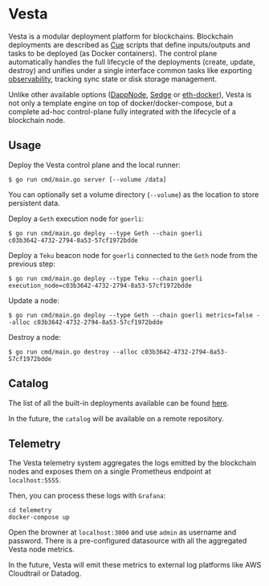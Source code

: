 # Vesta

Vesta is a modular deployment platform for blockchains. Blockchain deployments are described as [Cue](https://cuelang.org) scripts that define inputs/outputs and tasks to be deployed (as Docker containers). The control plane automatically handles the full lifecycle of the deployments (create, update, destroy) and unifies under a single interface common tasks like exporting [observability](https://github.com/umbracle/vesta#Telemetry), tracking sync state or disk storage management.

Unlike other available options ([DappNode](https://www.dappnode.io/), [Sedge](https://github.com/NethermindEth/sedge) or [eth-docker](https://github.com/eth-educators/eth-docker)), Vesta is not only a template engine on top of docker/docker-compose, but a complete ad-hoc control-plane fully integrated with the lifecycle of a blockchain node.

## Usage

Deploy the Vesta control plane and the local runner:

```
$ go run cmd/main.go server [--volume /data]
```

You can optionally set a volume directory (`--volume`) as the location to store persistent data.

Deploy a `Geth` execution node for `goerli`:

```
$ go run cmd/main.go deploy --type Geth --chain goerli
c03b3642-4732-2794-8a53-57cf1972bdde
```

Deploy a `Teku` beacon node for `goerli` connected to the `Geth` node from the previous step:

```
$ go run cmd/main.go deploy --type Teku --chain goerli execution_node=c03b3642-4732-2794-8a53-57cf1972bdde
```

Update a node:

```
$ go run cmd/main.go deploy --type Geth --chain goerli metrics=false --alloc c03b3642-4732-2794-8a53-57cf1972bdde
```

Destroy a node:

```
$ go run cmd/main.go destroy --alloc c03b3642-4732-2794-8a53-57cf1972bdde
```

## Catalog

The list of all the built-in deployments available can be found [here](https://github.com/umbracle/vesta/blob/main/pkg/vesta.io/vesta/schema.cue).

In the future, the `catalog` will be available on a remote repository.

## Telemetry

The Vesta telemetry system aggregates the logs emitted by the blockchain nodes and exposes them on a single Prometheus endpoint at `localhost:5555`.

Then, you can process these logs with `Grafana`:

```
cd telemetry
docker-compose up
```

Open the browner at `localhost:3000` and use `admin` as username and password. There is a pre-configured datasource with all the aggregated Vesta node metrics.

In the future, Vesta will emit these metrics to external log platforms like AWS Cloudtrail or Datadog.
